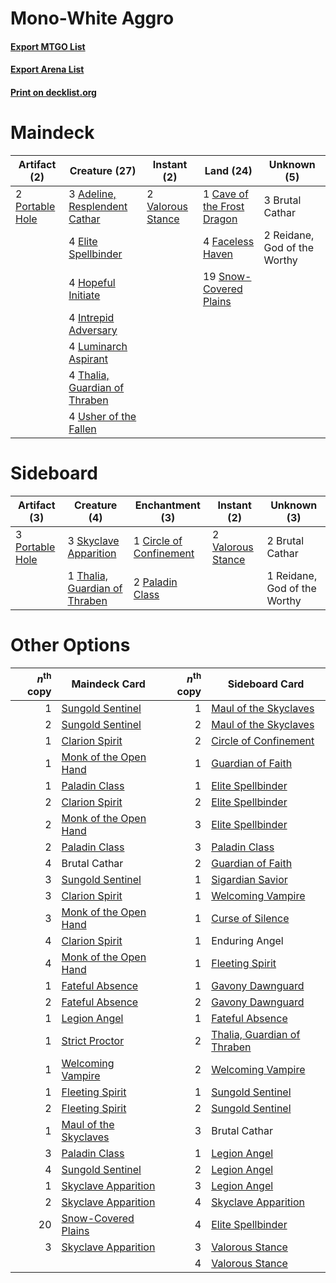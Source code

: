 # Mono-White Aggro ️

#### [Export MTGO List](../collection/Mono-White%20Aggro%20️/Mono-White%20Aggro%20️.txt)
#### [Export Arena List](../collection/Mono-White%20Aggro%20️/Mono-White%20Aggro%20️_arena.txt)
#### [Print on decklist.org](http://decklist.org/?deckmain=3%09Adeline,%20Resplendent%20Cathar%0A3%09Brutal%20Cathar%0A1%09Cave%20of%20the%20Frost%20Dragon%0A4%09Elite%20Spellbinder%0A4%09Faceless%20Haven%0A4%09Hopeful%20Initiate%0A4%09Intrepid%20Adversary%0A4%09Luminarch%20Aspirant%0A2%09Portable%20Hole%0A2%09Reidane,%20God%20of%20the%20Worthy%0A19%09Snow-Covered%20Plains%0A4%09Thalia,%20Guardian%20of%20Thraben%0A4%09Usher%20of%20the%20Fallen%0A2%09Valorous%20Stance&deckside=2%09Brutal%20Cathar%0A1%09Circle%20of%20Confinement%0A2%09Paladin%20Class%0A3%09Portable%20Hole%0A1%09Reidane,%20God%20of%20the%20Worthy%0A3%09Skyclave%20Apparition%0A1%09Thalia,%20Guardian%20of%20Thraben%0A2%09Valorous%20Stance)
# Maindeck

|                                       Artifact (2)                                       |                                             Creature (27)                                              |                                        Instant (2)                                         |                                              Land (24)                                              |        Unknown (5)         |
|------------------------------------------------------------------------------------------|--------------------------------------------------------------------------------------------------------|--------------------------------------------------------------------------------------------|-----------------------------------------------------------------------------------------------------|----------------------------|
|2 [Portable Hole](http://gatherer.wizards.com/Pages/Card/Details.aspx?multiverseid=527320)|3 [Adeline, Resplendent Cathar](http://gatherer.wizards.com/Pages/Card/Details.aspx?multiverseid=534751)|2 [Valorous Stance](http://gatherer.wizards.com/Pages/Card/Details.aspx?multiverseid=391950)|1 [Cave of the Frost Dragon](http://gatherer.wizards.com/Pages/Card/Details.aspx?multiverseid=527540)|3 Brutal Cathar             |
|                                                                                          |4 [Elite Spellbinder](http://gatherer.wizards.com/Pages/Card/Details.aspx?multiverseid=513494)          |                                                                                            |4 [Faceless Haven](http://gatherer.wizards.com/Pages/Card/Details.aspx?multiverseid=503874)          |2 Reidane, God of the Worthy|
|                                                                                          |4 [Hopeful Initiate](http://gatherer.wizards.com/Pages/Card/Details.aspx?multiverseid=540850)           |                                                                                            |19 [Snow-Covered Plains](http://gatherer.wizards.com/Pages/Card/Details.aspx?multiverseid=121267)    |                            |
|                                                                                          |4 [Intrepid Adversary](http://gatherer.wizards.com/Pages/Card/Details.aspx?multiverseid=534781)         |                                                                                            |                                                                                                     |                            |
|                                                                                          |4 [Luminarch Aspirant](http://gatherer.wizards.com/Pages/Card/Details.aspx?multiverseid=491647)         |                                                                                            |                                                                                                     |                            |
|                                                                                          |4 [Thalia, Guardian of Thraben](http://gatherer.wizards.com/Pages/Card/Details.aspx?multiverseid=442025)|                                                                                            |                                                                                                     |                            |
|                                                                                          |4 [Usher of the Fallen](http://gatherer.wizards.com/Pages/Card/Details.aspx?multiverseid=503641)        |                                                                                            |                                                                                                     |                            |


# Sideboard

|                                       Artifact (3)                                       |                                              Creature (4)                                              |                                         Enchantment (3)                                          |                                        Instant (2)                                         |        Unknown (3)         |
|------------------------------------------------------------------------------------------|--------------------------------------------------------------------------------------------------------|--------------------------------------------------------------------------------------------------|--------------------------------------------------------------------------------------------|----------------------------|
|3 [Portable Hole](http://gatherer.wizards.com/Pages/Card/Details.aspx?multiverseid=527320)|3 [Skyclave Apparition](http://gatherer.wizards.com/Pages/Card/Details.aspx?multiverseid=495603)        |1 [Circle of Confinement](http://gatherer.wizards.com/Pages/Card/Details.aspx?multiverseid=540834)|2 [Valorous Stance](http://gatherer.wizards.com/Pages/Card/Details.aspx?multiverseid=391950)|2 Brutal Cathar             |
|                                                                                          |1 [Thalia, Guardian of Thraben](http://gatherer.wizards.com/Pages/Card/Details.aspx?multiverseid=442025)|2 [Paladin Class](http://gatherer.wizards.com/Pages/Card/Details.aspx?multiverseid=527316)        |                                                                                            |1 Reidane, God of the Worthy|


# Other Options

|*n*<sup>th</sup> copy|                                         Maindeck Card                                          |*n*<sup>th</sup> copy|                                            Sideboard Card                                            |
|--------------------:|------------------------------------------------------------------------------------------------|--------------------:|------------------------------------------------------------------------------------------------------|
|                    1|[Sungold Sentinel](http://gatherer.wizards.com/Pages/Card/Details.aspx?multiverseid=534795)     |                    1|[Maul of the Skyclaves](http://gatherer.wizards.com/Pages/Card/Details.aspx?multiverseid=491651)      |
|                    2|[Sungold Sentinel](http://gatherer.wizards.com/Pages/Card/Details.aspx?multiverseid=534795)     |                    2|[Maul of the Skyclaves](http://gatherer.wizards.com/Pages/Card/Details.aspx?multiverseid=491651)      |
|                    1|[Clarion Spirit](http://gatherer.wizards.com/Pages/Card/Details.aspx?multiverseid=503610)       |                    2|[Circle of Confinement](http://gatherer.wizards.com/Pages/Card/Details.aspx?multiverseid=540834)      |
|                    1|[Monk of the Open Hand](http://gatherer.wizards.com/Pages/Card/Details.aspx?multiverseid=527312)|                    1|[Guardian of Faith](http://gatherer.wizards.com/Pages/Card/Details.aspx?multiverseid=527305)          |
|                    1|[Paladin Class](http://gatherer.wizards.com/Pages/Card/Details.aspx?multiverseid=527316)        |                    1|[Elite Spellbinder](http://gatherer.wizards.com/Pages/Card/Details.aspx?multiverseid=513494)          |
|                    2|[Clarion Spirit](http://gatherer.wizards.com/Pages/Card/Details.aspx?multiverseid=503610)       |                    2|[Elite Spellbinder](http://gatherer.wizards.com/Pages/Card/Details.aspx?multiverseid=513494)          |
|                    2|[Monk of the Open Hand](http://gatherer.wizards.com/Pages/Card/Details.aspx?multiverseid=527312)|                    3|[Elite Spellbinder](http://gatherer.wizards.com/Pages/Card/Details.aspx?multiverseid=513494)          |
|                    2|[Paladin Class](http://gatherer.wizards.com/Pages/Card/Details.aspx?multiverseid=527316)        |                    3|[Paladin Class](http://gatherer.wizards.com/Pages/Card/Details.aspx?multiverseid=527316)              |
|                    4|Brutal Cathar                                                                                   |                    2|[Guardian of Faith](http://gatherer.wizards.com/Pages/Card/Details.aspx?multiverseid=527305)          |
|                    3|[Sungold Sentinel](http://gatherer.wizards.com/Pages/Card/Details.aspx?multiverseid=534795)     |                    1|[Sigardian Savior](http://gatherer.wizards.com/Pages/Card/Details.aspx?multiverseid=534792)           |
|                    3|[Clarion Spirit](http://gatherer.wizards.com/Pages/Card/Details.aspx?multiverseid=503610)       |                    1|[Welcoming Vampire](http://gatherer.wizards.com/Pages/Card/Details.aspx?multiverseid=540882)          |
|                    3|[Monk of the Open Hand](http://gatherer.wizards.com/Pages/Card/Details.aspx?multiverseid=527312)|                    1|[Curse of Silence](http://gatherer.wizards.com/Pages/Card/Details.aspx?multiverseid=534770)           |
|                    4|[Clarion Spirit](http://gatherer.wizards.com/Pages/Card/Details.aspx?multiverseid=503610)       |                    1|Enduring Angel                                                                                        |
|                    4|[Monk of the Open Hand](http://gatherer.wizards.com/Pages/Card/Details.aspx?multiverseid=527312)|                    1|[Fleeting Spirit](http://gatherer.wizards.com/Pages/Card/Details.aspx?multiverseid=540844)            |
|                    1|[Fateful Absence](http://gatherer.wizards.com/Pages/Card/Details.aspx?multiverseid=534774)      |                    1|[Gavony Dawnguard](http://gatherer.wizards.com/Pages/Card/Details.aspx?multiverseid=534776)           |
|                    2|[Fateful Absence](http://gatherer.wizards.com/Pages/Card/Details.aspx?multiverseid=534774)      |                    2|[Gavony Dawnguard](http://gatherer.wizards.com/Pages/Card/Details.aspx?multiverseid=534776)           |
|                    1|[Legion Angel](http://gatherer.wizards.com/Pages/Card/Details.aspx?multiverseid=491646)         |                    1|[Fateful Absence](http://gatherer.wizards.com/Pages/Card/Details.aspx?multiverseid=534774)            |
|                    1|[Strict Proctor](http://gatherer.wizards.com/Pages/Card/Details.aspx?multiverseid=513510)       |                    2|[Thalia, Guardian of Thraben](http://gatherer.wizards.com/Pages/Card/Details.aspx?multiverseid=442025)|
|                    1|[Welcoming Vampire](http://gatherer.wizards.com/Pages/Card/Details.aspx?multiverseid=540882)    |                    2|[Welcoming Vampire](http://gatherer.wizards.com/Pages/Card/Details.aspx?multiverseid=540882)          |
|                    1|[Fleeting Spirit](http://gatherer.wizards.com/Pages/Card/Details.aspx?multiverseid=540844)      |                    1|[Sungold Sentinel](http://gatherer.wizards.com/Pages/Card/Details.aspx?multiverseid=534795)           |
|                    2|[Fleeting Spirit](http://gatherer.wizards.com/Pages/Card/Details.aspx?multiverseid=540844)      |                    2|[Sungold Sentinel](http://gatherer.wizards.com/Pages/Card/Details.aspx?multiverseid=534795)           |
|                    1|[Maul of the Skyclaves](http://gatherer.wizards.com/Pages/Card/Details.aspx?multiverseid=491651)|                    3|Brutal Cathar                                                                                         |
|                    3|[Paladin Class](http://gatherer.wizards.com/Pages/Card/Details.aspx?multiverseid=527316)        |                    1|[Legion Angel](http://gatherer.wizards.com/Pages/Card/Details.aspx?multiverseid=491646)               |
|                    4|[Sungold Sentinel](http://gatherer.wizards.com/Pages/Card/Details.aspx?multiverseid=534795)     |                    2|[Legion Angel](http://gatherer.wizards.com/Pages/Card/Details.aspx?multiverseid=491646)               |
|                    1|[Skyclave Apparition](http://gatherer.wizards.com/Pages/Card/Details.aspx?multiverseid=495603)  |                    3|[Legion Angel](http://gatherer.wizards.com/Pages/Card/Details.aspx?multiverseid=491646)               |
|                    2|[Skyclave Apparition](http://gatherer.wizards.com/Pages/Card/Details.aspx?multiverseid=495603)  |                    4|[Skyclave Apparition](http://gatherer.wizards.com/Pages/Card/Details.aspx?multiverseid=495603)        |
|                   20|[Snow-Covered Plains](http://gatherer.wizards.com/Pages/Card/Details.aspx?multiverseid=121267)  |                    4|[Elite Spellbinder](http://gatherer.wizards.com/Pages/Card/Details.aspx?multiverseid=513494)          |
|                    3|[Skyclave Apparition](http://gatherer.wizards.com/Pages/Card/Details.aspx?multiverseid=495603)  |                    3|[Valorous Stance](http://gatherer.wizards.com/Pages/Card/Details.aspx?multiverseid=391950)            |
|                     |                                                                                                |                    4|[Valorous Stance](http://gatherer.wizards.com/Pages/Card/Details.aspx?multiverseid=391950)            |

